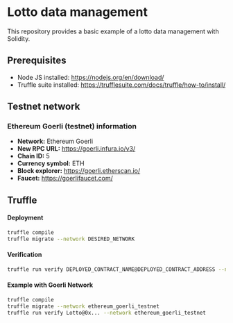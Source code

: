 # Lotto data management

This repository provides a basic example of a lotto data management with Solidity.

## Prerequisites

- Node JS installed: https://nodejs.org/en/download/
- Truffle suite installed: https://trufflesuite.com/docs/truffle/how-to/install/

## Testnet network

### Ethereum Goerli (testnet) information

- **Network:** Ethereum Goerli
- **New RPC URL:** https://goerli.infura.io/v3/
- **Chain ID:** 5
- **Currency symbol:** ETH
- **Block explorer:** https://goerli.etherscan.io/
- **Faucet:** https://goerlifaucet.com/

## Truffle

#### Deployment

```sh
truffle compile
truffle migrate --network DESIRED_NETWORK
```

#### Verification

```sh
truffle run verify DEPLOYED_CONTRACT_NAME@DEPLOYED_CONTRACT_ADDRESS --network DESIRED_NETWORK
```

#### Example with Goerli Network

```sh
truffle compile
truffle migrate --network ethereum_goerli_testnet
truffle run verify Lotto@0x... --network ethereum_goerli_testnet
```
